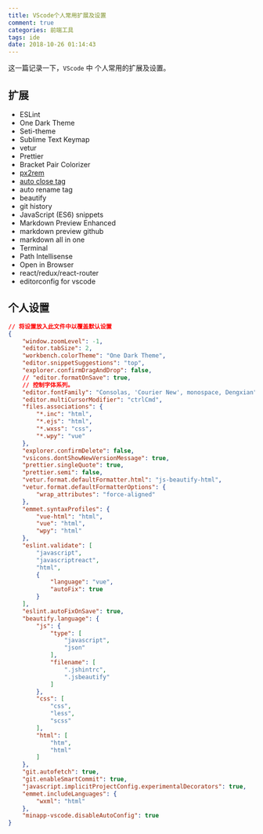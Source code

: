 ```yaml
---
title: VScode个人常用扩展及设置
comment: true
categories: 前端工具
tags: ide
date: 2018-10-26 01:14:43
---
```


这一篇记录一下，`VScode` 中 个人常用的扩展及设置。


<!-- more -->

## 扩展

- ESLint
- One Dark Theme
- Seti-theme
- Sublime Text Keymap
- vetur
- Prettier
- Bracket Pair Colorizer
- [px2rem](https://marketplace.visualstudio.com/items?itemName=arturiapendragon.px2rem#overview)
- [auto close tag](https://marketplace.visualstudio.com/items?itemName=formulahendry.auto-close-tag)
- auto rename tag
- beautify
- git history
- JavaScript (ES6) snippets
- Markdown Preview Enhanced
- markdown preview github
- markdown all in one
- Terminal
- Path Intellisense
- Open in Browser
- react/redux/react-router
- editorconfig for vscode

## 个人设置

```json
// 将设置放入此文件中以覆盖默认设置
{
    "window.zoomLevel": -1,
    "editor.tabSize": 2,
    "workbench.colorTheme": "One Dark Theme",
    "editor.snippetSuggestions": "top",
    "explorer.confirmDragAndDrop": false,
    // "editor.formatOnSave": true,
    // 控制字体系列。
    "editor.fontFamily": "Consolas, 'Courier New', monospace, Dengxian",
    "editor.multiCursorModifier": "ctrlCmd",
    "files.associations": {
        "*.inc": "html",
        "*.ejs": "html",
        "*.wxss": "css",
        "*.wpy": "vue"
    },
    "explorer.confirmDelete": false,
    "vsicons.dontShowNewVersionMessage": true,
    "prettier.singleQuote": true,
    "prettier.semi": false,
    "vetur.format.defaultFormatter.html": "js-beautify-html",
    "vetur.format.defaultFormatterOptions": {
        "wrap_attributes": "force-aligned"
    },
    "emmet.syntaxProfiles": {
        "vue-html": "html",
        "vue": "html",
        "wpy": "html"
    },
    "eslint.validate": [
        "javascript",
        "javascriptreact",
        "html",
        {
            "language": "vue",
            "autoFix": true
        }
    ],
    "eslint.autoFixOnSave": true,
    "beautify.language": {
        "js": {
            "type": [
                "javascript",
                "json"
            ],
            "filename": [
                ".jshintrc",
                ".jsbeautify"
            ]
        },
        "css": [
            "css",
            "less",
            "scss"
        ],
        "html": [
            "htm",
            "html"
        ]
    },
    "git.autofetch": true,
    "git.enableSmartCommit": true,
    "javascript.implicitProjectConfig.experimentalDecorators": true,
    "emmet.includeLanguages": {
        "wxml": "html"
    },
    "minapp-vscode.disableAutoConfig": true
}
```